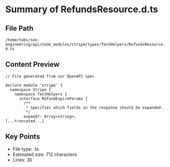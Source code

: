 # Summary of RefundsResource.d.ts
  
## File Path
`/home/tabs/seo-engineering/api/node_modules/stripe/types/TestHelpers/RefundsResource.d.ts`

## Content Preview
```
// File generated from our OpenAPI spec

declare module 'stripe' {
  namespace Stripe {
    namespace TestHelpers {
      interface RefundExpireParams {
        /**
         * Specifies which fields in the response should be expanded.
         */
        expand?: Array<string>;
[...truncated...]
```

## Key Points
- File type: .ts
- Estimated size: 712 characters
- Lines: 30
